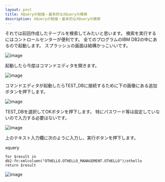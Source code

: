 ```yaml
---
layout: post
title: XQueryの勉強・基本的なXQueryの検索
description: XQueryの勉強・基本的なXQueryの検索
---
```

それでは前回作成したテーブルを検索してみたいと思います。
検索を実行するにはコントロールセンターが便利です。
全てのプログラムのIBM DB2の中にあるので起動します。
スプラッシュの画面は結構かっこいいです。

![image]({{site.baseurl}}/assets/images/2009_10_3/control_center.jpg)

起動したら今度はコマンドエディタを開きます。

![image]({{site.baseurl}}/assets/images/2009_10_3/command_editor_menu.jpg)

コマンドエディタが起動したらTEST_DBに接続するために下の画像にある追加ボタンを押下します。

![image]({{site.baseurl}}/assets/images/2009_10_3/command_editor_add-1.jpg)

TEST_DBを選択してOKボタンを押下します。
特にパスワード等は設定していないので入力する必要はないです。

![image]({{site.baseurl}}/assets/images/2009_10_3/db_connect.jpg)

上のテキスト入力欄に次のように入力し、実行ボタンを押下します。

xquery

```xquery		
for $result in
db2-fn:xmlcolumn("OTHELLO.OTHELLO_MANAGEMENT.OTHELLO")/othello
return $result
```

![image]({{site.baseurl}}/assets/images/2009_10_3/select1.jpg)
